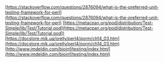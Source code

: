 [https://stackoverflow.com/questions/2876094/what-is-the-preferred-unit-testing-framework-for-perl](https://stackoverflow.com/questions/2876094/what-is-the-preferred-unit-testing-framework-for-perl)
[https://metacpan.org/pod/distribution/Test-Simple/lib/Test/Tutorial.pod](https://metacpan.org/pod/distribution/Test-Simple/lib/Test/Tutorial.pod])
[https://docstore.mik.ua/orelly/perl4/porm/ch14_03.htm](https://docstore.mik.ua/orelly/perl4/porm/ch14_03.htm)
[http://www.jmdeldin.com/bioinf/testing/index.html](http://www.jmdeldin.com/bioinf/testing/index.html)

